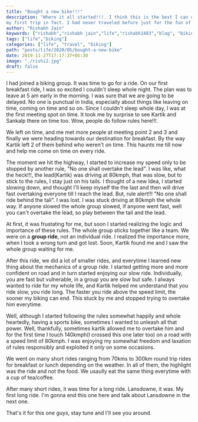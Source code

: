 ```yaml
---
title: "Bought a new bike!!!"
description: "Where it all started!!!. I think this is the best I can describe that journey. My first solo trip, 
my first trip in fact. I had never traveled before just for the fun of it. Every place I had visited earlier was either for work or family obligations. This was my first trip for fun, for leisure, for me. My solo one day trip to Rishikesh"
author: "Rishabh Jain"
keywords: ["rishabh","rishabh jain","life","rishabh1403","blog", "biking", "rishikesh trip", "solo trip"]
tags: ["life","biking"]
categories: ["life", "travel", "biking"]
path: "posts/life/2020/05/bought-a-new-bike"
date: 2019-11-27T17:17:37+05:30
image: "./rishi2.jpg"
draft: false
---
```

I had joined a biking group. It was time to go for a ride. On our first
breakfast ride, I was so excited I couldn't sleep whole night. The plan was to
leave at 5 am early in the morning. I was sure that we are going to be delayed.
No one is punctual in India, especially about things like leaving on time,
coming on time and so on. Since I couldn't sleep whole day, I was at the first
meeting spot on time. It took me by surprise to see Kartik and Sankalp there on
time too. Wow, people do follow rules here!!!.

We left on time, and me met more people at meeting point 2 and 3 and finally we
were heading towards our destination for breakfast. By the way Kartik left 2 of
them behind who weren't on time. This haunts me till now and help me come on
time on every ride.

The moment we hit the highway, I started to increase my speed only to be stopped
by another rule, "No one shall overtake the lead". I was like, what the heck!!!,
the lead(Kartik) was driving at 80kmph, that was slow, but to stick to the
rules, I stay just on his tails. I thought of a new Idea, I started slowing
down, and thought I'll keep myself the the last and then will drive fast
overtaking everyone till I reach the lead. But, rule alert!!! "No one shall ride
behind the tail". I was lost. I was stuck driving at 80kmph the whole way. If
anyone slowed the whole group slowed, if anyone went fast, well you can't
overtake the lead, so play between the tail and the lead. 

At first, it was frustating for me, but soon I started realizing the logic and
importance of these rules. The whole group sticks together like a team. We were
on a **group ride**, not an individual ride. I realized the importance more,
when I took a wrong turn and got lost. Soon, Kartik found me and I saw the whole
group waiting for me. 

After this ride, we did a lot of smaller rides, and everytime I learned new
thing about the mechanics of a group ride. I started getting more and more
confident on road and in turn started enjoying our slow ride. Individually, you
are fast but vulnerable, in a group you are slow but safe. I always wanted to
ride for my whole life, and Kartik helped me understand that you ride slow,
you ride long. The faster you ride above the speed limit, the sooner my biking
can end. This stuck by me and stopped trying to overtake him everytime. 

Well, although I started following the rules somewhat happily and whole
heartedly, having a sports bike, sometimes I wanted to unleash all that power.
Well, thankfully, sometimes kartik allowed me to overtake him and for the first
time I touch 140kmph(I crossed this one later too) on a road with a speed limit of 80kmph. I was enjoying my
somewhat freedom and laxation of rules responsibly and exploited it only on some
occasions.

We went on many short rides ranging from 70kms to 300km round trip rides for
breakfast or lunch depending on the weather. In all of them, the highlight was
the ride and not the food. We usaully eat the same thing everytime with a cup of
tea/coffee.

After many short rides, it was time for a long ride. Lansdowne, it was. My first
long ride. I'm gonna end this one here and talk about Lansdowne in the next one.

That's it for this one guys, stay tune and I'll see you around.